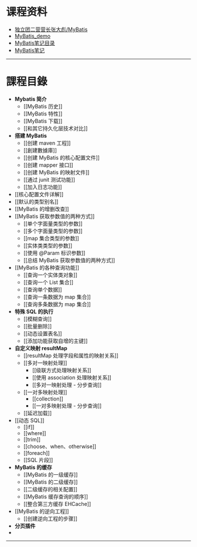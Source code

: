 # 课程资料

- [独立团二营营长张大彪/MyBatis](https://gitee.com/guojianwang/my-batis)
- [MyBatis_demo](https://github.com/J-weiy/MyBatis_demo/tree/main)
- [MyBatis笔记目录](https://blog.csdn.net/CherryChenieth/article/details/123237754?spm=1001.2014.3001.5501)
- [MyBatis笔记](https://blog.csdn.net/qq_19387933/article/details/123256034)

---

# 課程目錄

- **Mybatis 简介**
	- [[MyBatis 历史]]
	- [[MyBatis 特性]]
	- [[MyBatis 下载]]
	- [[和其它持久化层技术对比]]
- **搭建 MyBatis** 
	- [[创建 maven 工程]]
	- [[創建數據庫]]
	- [[创建 MyBatis 的核心配置文件]]
	- [[创建 mapper 接口]]
	- [[创建 MyBatis 的映射文件]]
	- [[通过 junit 测试功能]]
	- [[加入日志功能]]
- [[核心配置文件详解]]
- [[默认的类型别名]]
- [[MyBatis 的增删改查]]
- [[MyBatis 获取参数值的两种方式]]
	- [[单个字面量类型的参数]]
	- [[多个字面量类型的参数]]
	- [[map 集合类型的参数]]
	- [[实体类类型的参数]]
	- [[使用 @Param 标识参数]]
	- [[总结 MyBatis 获取参数值的两种方式]]
- [[MyBatis 的各种查询功能]]
	- [[查询一个实体类对象]]
	- [[查询一个 List 集合]]
	- [[查询单个数据]]
	- [[查询一条数据为 map 集合]]
	- [[查询多条数据为 map 集合]]
- **特殊 SQL 的执行**
	- [[模糊查询]]
	- [[批量删除]]
	- [[动态设置表名]]
	- [[添加功能获取自增的主键]]
- **自定义映射 resultMap**
	- [[resultMap 处理字段和属性的映射关系]]
	- [[多对一映射处理]]
		- [[级联方式处理映射关系]]
		- [[使用 association 处理映射关系]]
		- [[多对一映射处理 - 分步查询]]
	- [[一对多映射处理]]
		- [[collection]]
		- [[一对多映射处理 - 分步查询]]
	- [[延迟加载]]
- [[动态 SQL]]
	- [[if]]
	- [[where]]
	- [[trim]]
	- [[choose、when、otherwise]]
	- [[foreach]]
	- [[SQL 片段]]
- **MyBatis 的缓存**
	- [[MyBatis 的一级缓存]]
	- [[MyBatis 的二级缓存]]
	- [[二级缓存的相关配置]]
	- [[MyBatis 缓存查询的顺序]]
	- [[整合第三方缓存 EHCache]]
- [[MyBatis 的逆向工程]]
	- [[创建逆向工程的步骤]]
- **分页插件**
- 

---
